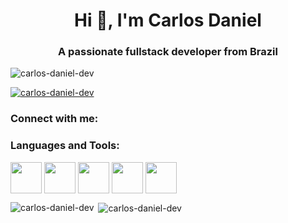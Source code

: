 <h1 align="center">Hi 👋, I'm Carlos Daniel</h1>
<h3 align="center">A passionate fullstack developer from Brazil</h3>

<p align="left"> <img src="https://komarev.com/ghpvc/?username=carlos-daniel-dev&label=Profile%20views&color=0e75b6&style=flat" alt="carlos-daniel-dev" /> </p>

<p align="left"> <a href="https://github.com/ryo-ma/github-profile-trophy"><img src="https://github-profile-trophy.vercel.app/?username=carlos-daniel-dev" alt="carlos-daniel-dev" /></a> </p>

<h3 align="left">Connect with me:</h3>
<p align="left">
</p>

<h3 align="left">Languages and Tools:</h3>
<p>
  <img align="center" src="https://cdn.jsdelivr.net/gh/devicons/devicon/icons/html5/html5-original.svg" width="50" heigth-"50">
  <img align="center" src="https://cdn.jsdelivr.net/gh/devicons/devicon/icons/css3/css3-original.svg" width="50" heigth-"50">
  <img align="center" src="https://cdn.jsdelivr.net/gh/devicons/devicon/icons/javascript/javascript-original.svg" width="50" heigth-"50">
  <img align="center" src="https://cdn.jsdelivr.net/gh/devicons/devicon/icons/php/php-original.svg" width="50" heigth-"50">
  <img align="center" src="https://cdn.jsdelivr.net/gh/devicons/devicon/icons/mysql/mysql-original.svg" width="50" heigth-"50">
 </p>

<p><img align="left" src="https://github-readme-stats.vercel.app/api?username=carlos-daniel-dev&theme=dark&show_icons=true" alt="carlos-daniel-dev" /></p>

<p>&nbsp;<img align="center" src="https://github-readme-stats.vercel.app/api/top-langs/?username=anuraghazra&layout=compact)](https://github.com/anuraghazra/github-readme-stats" alt="carlos-daniel-dev" /></p>
